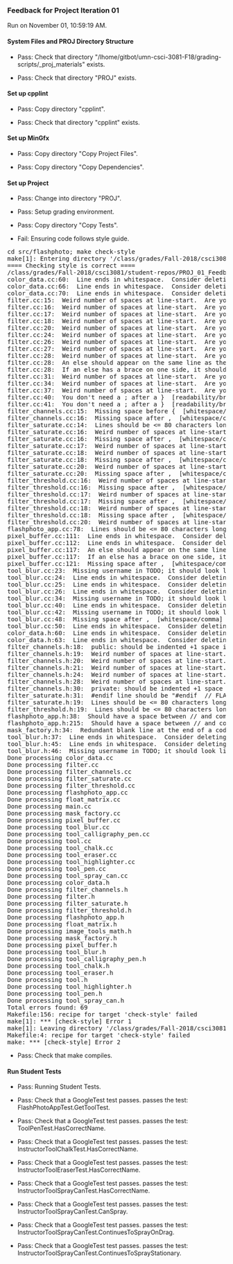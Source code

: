 ### Feedback for Project Iteration 01

Run on November 01, 10:59:19 AM.


#### System Files and PROJ Directory Structure

+ Pass: Check that directory "/lhome/gitbot/umn-csci-3081-F18/grading-scripts/_proj_materials" exists.

+ Pass: Check that directory "PROJ" exists.


#### Set up cpplint

+ Pass: Copy directory "cpplint".



+ Pass: Check that directory "cpplint" exists.


#### Set up MinGfx

+ Pass: Copy directory "Copy Project Files".



+ Pass: Copy directory "Copy Dependencies".




#### Set up Project

+ Pass: Change into directory "PROJ".

+ Pass: Setup grading environment.



+ Pass: Copy directory "Copy Tests".



+ Fail: Ensuring code follows style guide.

<pre>cd src/flashphoto; make check-style
make[1]: Entering directory '/class/grades/Fall-2018/csci3081/student-repos/PROJ_01_Feedback/repo-weber767/PROJ/src/flashphoto'
==== Checking style is correct ====
/class/grades/Fall-2018/csci3081/student-repos/PROJ_01_Feedback/repo-weber767/cpplint/cpplint.py --root=.. *.cc *.h
color_data.cc:60:  Line ends in whitespace.  Consider deleting these extra spaces.  [whitespace/end_of_line] [4]
color_data.cc:66:  Line ends in whitespace.  Consider deleting these extra spaces.  [whitespace/end_of_line] [4]
color_data.cc:70:  Line ends in whitespace.  Consider deleting these extra spaces.  [whitespace/end_of_line] [4]
filter.cc:15:  Weird number of spaces at line-start.  Are you using a 2-space indent?  [whitespace/indent] [3]
filter.cc:16:  Weird number of spaces at line-start.  Are you using a 2-space indent?  [whitespace/indent] [3]
filter.cc:17:  Weird number of spaces at line-start.  Are you using a 2-space indent?  [whitespace/indent] [3]
filter.cc:18:  Weird number of spaces at line-start.  Are you using a 2-space indent?  [whitespace/indent] [3]
filter.cc:20:  Weird number of spaces at line-start.  Are you using a 2-space indent?  [whitespace/indent] [3]
filter.cc:24:  Weird number of spaces at line-start.  Are you using a 2-space indent?  [whitespace/indent] [3]
filter.cc:26:  Weird number of spaces at line-start.  Are you using a 2-space indent?  [whitespace/indent] [3]
filter.cc:27:  Weird number of spaces at line-start.  Are you using a 2-space indent?  [whitespace/indent] [3]
filter.cc:28:  Weird number of spaces at line-start.  Are you using a 2-space indent?  [whitespace/indent] [3]
filter.cc:28:  An else should appear on the same line as the preceding }  [whitespace/newline] [4]
filter.cc:28:  If an else has a brace on one side, it should have it on both  [readability/braces] [5]
filter.cc:31:  Weird number of spaces at line-start.  Are you using a 2-space indent?  [whitespace/indent] [3]
filter.cc:34:  Weird number of spaces at line-start.  Are you using a 2-space indent?  [whitespace/indent] [3]
filter.cc:37:  Weird number of spaces at line-start.  Are you using a 2-space indent?  [whitespace/indent] [3]
filter.cc:40:  You don't need a ; after a }  [readability/braces] [4]
filter.cc:41:  You don't need a ; after a }  [readability/braces] [4]
filter_channels.cc:15:  Missing space before {  [whitespace/braces] [5]
filter_channels.cc:16:  Missing space after ,  [whitespace/comma] [3]
filter_saturate.cc:14:  Lines should be <= 80 characters long  [whitespace/line_length] [2]
filter_saturate.cc:16:  Weird number of spaces at line-start.  Are you using a 2-space indent?  [whitespace/indent] [3]
filter_saturate.cc:16:  Missing space after ,  [whitespace/comma] [3]
filter_saturate.cc:17:  Weird number of spaces at line-start.  Are you using a 2-space indent?  [whitespace/indent] [3]
filter_saturate.cc:18:  Weird number of spaces at line-start.  Are you using a 2-space indent?  [whitespace/indent] [3]
filter_saturate.cc:18:  Missing space after ,  [whitespace/comma] [3]
filter_saturate.cc:20:  Weird number of spaces at line-start.  Are you using a 2-space indent?  [whitespace/indent] [3]
filter_saturate.cc:20:  Missing space after ,  [whitespace/comma] [3]
filter_threshold.cc:16:  Weird number of spaces at line-start.  Are you using a 2-space indent?  [whitespace/indent] [3]
filter_threshold.cc:16:  Missing space after ,  [whitespace/comma] [3]
filter_threshold.cc:17:  Weird number of spaces at line-start.  Are you using a 2-space indent?  [whitespace/indent] [3]
filter_threshold.cc:17:  Missing space after ,  [whitespace/comma] [3]
filter_threshold.cc:18:  Weird number of spaces at line-start.  Are you using a 2-space indent?  [whitespace/indent] [3]
filter_threshold.cc:18:  Missing space after ,  [whitespace/comma] [3]
filter_threshold.cc:20:  Weird number of spaces at line-start.  Are you using a 2-space indent?  [whitespace/indent] [3]
flashphoto_app.cc:78:  Lines should be <= 80 characters long  [whitespace/line_length] [2]
pixel_buffer.cc:111:  Line ends in whitespace.  Consider deleting these extra spaces.  [whitespace/end_of_line] [4]
pixel_buffer.cc:112:  Line ends in whitespace.  Consider deleting these extra spaces.  [whitespace/end_of_line] [4]
pixel_buffer.cc:117:  An else should appear on the same line as the preceding }  [whitespace/newline] [4]
pixel_buffer.cc:117:  If an else has a brace on one side, it should have it on both  [readability/braces] [5]
pixel_buffer.cc:121:  Missing space after ,  [whitespace/comma] [3]
tool_blur.cc:23:  Missing username in TODO; it should look like "// TODO(my_username): Stuff."  [readability/todo] [2]
tool_blur.cc:24:  Line ends in whitespace.  Consider deleting these extra spaces.  [whitespace/end_of_line] [4]
tool_blur.cc:25:  Line ends in whitespace.  Consider deleting these extra spaces.  [whitespace/end_of_line] [4]
tool_blur.cc:26:  Line ends in whitespace.  Consider deleting these extra spaces.  [whitespace/end_of_line] [4]
tool_blur.cc:34:  Missing username in TODO; it should look like "// TODO(my_username): Stuff."  [readability/todo] [2]
tool_blur.cc:40:  Line ends in whitespace.  Consider deleting these extra spaces.  [whitespace/end_of_line] [4]
tool_blur.cc:42:  Missing username in TODO; it should look like "// TODO(my_username): Stuff."  [readability/todo] [2]
tool_blur.cc:48:  Missing space after ,  [whitespace/comma] [3]
tool_blur.cc:50:  Line ends in whitespace.  Consider deleting these extra spaces.  [whitespace/end_of_line] [4]
color_data.h:60:  Line ends in whitespace.  Consider deleting these extra spaces.  [whitespace/end_of_line] [4]
color_data.h:63:  Line ends in whitespace.  Consider deleting these extra spaces.  [whitespace/end_of_line] [4]
filter_channels.h:18:  public: should be indented +1 space inside class FilterChannels  [whitespace/indent] [3]
filter_channels.h:19:  Weird number of spaces at line-start.  Are you using a 2-space indent?  [whitespace/indent] [3]
filter_channels.h:20:  Weird number of spaces at line-start.  Are you using a 2-space indent?  [whitespace/indent] [3]
filter_channels.h:21:  Weird number of spaces at line-start.  Are you using a 2-space indent?  [whitespace/indent] [3]
filter_channels.h:24:  Weird number of spaces at line-start.  Are you using a 2-space indent?  [whitespace/indent] [3]
filter_channels.h:28:  Weird number of spaces at line-start.  Are you using a 2-space indent?  [whitespace/indent] [3]
filter_channels.h:30:  private: should be indented +1 space inside class FilterChannels  [whitespace/indent] [3]
filter_saturate.h:31:  #endif line should be "#endif  // FLASHPHOTO_FILTER_SATURATE_H_"  [build/header_guard] [5]
filter_saturate.h:19:  Lines should be <= 80 characters long  [whitespace/line_length] [2]
filter_threshold.h:19:  Lines should be <= 80 characters long  [whitespace/line_length] [2]
flashphoto_app.h:38:  Should have a space between // and comment  [whitespace/comments] [4]
flashphoto_app.h:215:  Should have a space between // and comment  [whitespace/comments] [4]
mask_factory.h:34:  Redundant blank line at the end of a code block should be deleted.  [whitespace/blank_line] [3]
tool_blur.h:37:  Line ends in whitespace.  Consider deleting these extra spaces.  [whitespace/end_of_line] [4]
tool_blur.h:45:  Line ends in whitespace.  Consider deleting these extra spaces.  [whitespace/end_of_line] [4]
tool_blur.h:46:  Missing username in TODO; it should look like "// TODO(my_username): Stuff."  [readability/todo] [2]
Done processing color_data.cc
Done processing filter.cc
Done processing filter_channels.cc
Done processing filter_saturate.cc
Done processing filter_threshold.cc
Done processing flashphoto_app.cc
Done processing float_matrix.cc
Done processing main.cc
Done processing mask_factory.cc
Done processing pixel_buffer.cc
Done processing tool_blur.cc
Done processing tool_calligraphy_pen.cc
Done processing tool.cc
Done processing tool_chalk.cc
Done processing tool_eraser.cc
Done processing tool_highlighter.cc
Done processing tool_pen.cc
Done processing tool_spray_can.cc
Done processing color_data.h
Done processing filter_channels.h
Done processing filter.h
Done processing filter_saturate.h
Done processing filter_threshold.h
Done processing flashphoto_app.h
Done processing float_matrix.h
Done processing image_tools_math.h
Done processing mask_factory.h
Done processing pixel_buffer.h
Done processing tool_blur.h
Done processing tool_calligraphy_pen.h
Done processing tool_chalk.h
Done processing tool_eraser.h
Done processing tool.h
Done processing tool_highlighter.h
Done processing tool_pen.h
Done processing tool_spray_can.h
Total errors found: 69
Makefile:156: recipe for target 'check-style' failed
make[1]: *** [check-style] Error 1
make[1]: Leaving directory '/class/grades/Fall-2018/csci3081/student-repos/PROJ_01_Feedback/repo-weber767/PROJ/src/flashphoto'
Makefile:4: recipe for target 'check-style' failed
make: *** [check-style] Error 2
</pre>



+ Pass: Check that make compiles.




#### Run Student Tests

+ Pass: Running Student Tests.



+ Pass: Check that a GoogleTest test passes.
    passes the test: FlashPhotoAppTest.GetToolTest.



+ Pass: Check that a GoogleTest test passes.
    passes the test: ToolPenTest.HasCorrectName.



+ Pass: Check that a GoogleTest test passes.
    passes the test: InstructorToolChalkTest.HasCorrectName.



+ Pass: Check that a GoogleTest test passes.
    passes the test: InstructorToolEraserTest.HasCorrectName.



+ Pass: Check that a GoogleTest test passes.
    passes the test: InstructorToolSprayCanTest.HasCorrectName.



+ Pass: Check that a GoogleTest test passes.
    passes the test: InstructorToolSprayCanTest.CanSpray.



+ Pass: Check that a GoogleTest test passes.
    passes the test: InstructorToolSprayCanTest.ContinuesToSprayOnDrag.



+ Pass: Check that a GoogleTest test passes.
    passes the test: InstructorToolSprayCanTest.ContinuesToSprayStationary.



